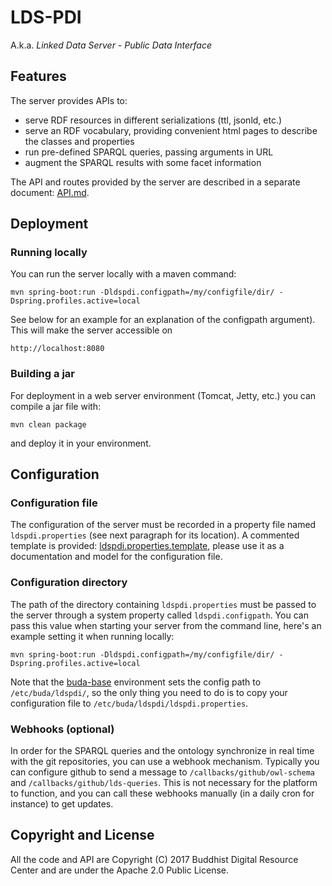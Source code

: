 # LDS-PDI

A.k.a. *Linked Data Server - Public Data Interface*

## Features

The server provides APIs to:
- serve RDF resources in different serializations (ttl, jsonld, etc.)
- serve an RDF vocabulary, providing convenient html pages to describe the classes and properties
- run pre-defined SPARQL queries, passing arguments in URL
- augment the SPARQL results with some facet information

The API and routes provided by the server are described in a separate document: [API.md](API.md).

## Deployment

### Running locally

You can run the server locally with a maven command:

```
mvn spring-boot:run -Dldspdi.configpath=/my/configfile/dir/ -Dspring.profiles.active=local
```

See below for an example for an explanation of the configpath argument). This will make the server accessible on

```
http://localhost:8080
```

### Building a jar

For deployment in a web server environment (Tomcat, Jetty, etc.) you can compile a jar file with:

```
mvn clean package
```

and deploy it in your environment.

## Configuration

### Configuration file

The configuration of the server must be recorded in a property file named `ldspdi.properties` (see next paragraph for its location). A commented template is provided: [ldspdi.properties.template](ldspdi.properties.template), please use it as a documentation and model for the configuration file.

### Configuration directory

The path of the directory containing `ldspdi.properties` must be passed to the server through a system property called `ldspdi.configpath`. You can pass this value when starting your server from the command line, here's an example setting it when running locally:

```
mvn spring-boot:run -Dldspdi.configpath=/my/configfile/dir/ -Dspring.profiles.active=local
```

Note that the [buda-base](https://github.com/buda-base/buda-base) environment sets the config path to `/etc/buda/ldspdi/`, so the only thing you need to do is to copy your configuration file to `/etc/buda/ldspdi/ldspdi.properties`.

### Webhooks (optional)

In order for the SPARQL queries and the ontology synchronize in real time with the git repositories, you can use a webhook mechanism. Typically you can configure github to send a message to `/callbacks/github/owl-schema` and `/callbacks/github/lds-queries`. This is not necessary for the platform to function, and you can call these webhooks manually (in a daily cron for instance) to get updates.

## Copyright and License

All the code and API are Copyright (C) 2017 Buddhist Digital Resource Center and are under the Apache 2.0 Public License.
